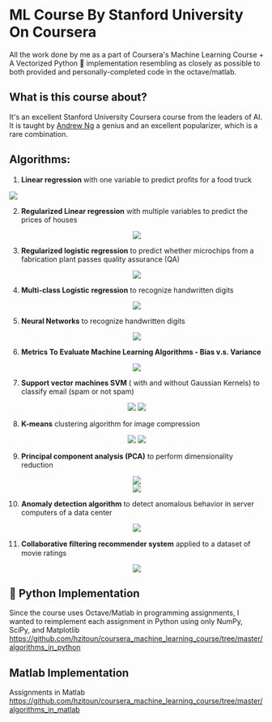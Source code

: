 # ML Course By Stanford University On Coursera
All the work done by me as a part of Coursera's Machine Learning Course + A Vectorized Python 🐍 implementation resembling as closely as possible to both provided and personally-completed code in the octave/matlab.
## What is this course about?
It's an excellent Stanford University Coursera course from the leaders of AI. It is taught by [Andrew Ng](https://en.wikipedia.org/wiki/Andrew_Ng) a genius and an excellent popularizer, which is a rare combination. 
## Algorithms:
1.  **Linear regression** with one variable to predict proﬁts for a food truck
<img align="center" src ="./figures/1_linear_regression.png" />

2.  **Regularized Linear regression** with multiple variables to predict the prices of houses
<div style="text-align:center"><img src ="./figures/1_linear_regression_3d.png" /></div>

3.  **Regularized logistic regression** to predict whether microchips from a fabrication plant passes quality assurance (QA)
<div style="text-align:center">
    <img src ="./figures/2_logistic_regression.png" />
</div>

4.  **Multi-class Logistic regression** to recognize handwritten digits 
<div style="text-align:center">
    <img src ="./figures/3_one_vs_all_classification.png" />
</div>

5.  **Neural Networks** to recognize handwritten digits 
<div style="text-align:center">
    <img src ="./figures/4_viz_nn.png" />
</div>

6.  **Metrics To Evaluate Machine Learning Algorithms - Bias v.s. Variance**
<div style="text-align:center">
    <img src ="./figures/5_learning_curves.png" />
</div>

7.  **Support vector machines SVM** ( with and without Gaussian Kernels) to classify email (spam or not spam)
<div style="text-align:center">
    <img src ="./figures/6_svms.png" />
    <img src ="./figures/6_spam.png" />
</div>

8.  **K-means** clustering algorithm for image compression
<div style="text-align:center">
    <img src ="./figures/7_kmeans.png" />
    <img src ="./figures/7_keams_image_compression.png" />
</div>

9.  **Principal component analysis (PCA)** to perform dimensionality reduction
<div style="text-align:center">
    <img src ="./figures/8_pca_datasets_before.png" />
</div>
<div style="text-align:center">
     <img src ="./figures/8_pca_faces.png" />
</div>
 
10.  **Anomaly detection algorithm** to detect anomalous behavior in server computers of a data center
<div style="text-align:center">
     <img src ="./figures/9_anomaly_detection.png" />
</div>

11. **Collaborative ﬁltering recommender system** applied to a dataset of movie ratings
<div style="text-align:center">
     <img src ="./figures/9_collaborative_filtering.png" />
</div>

## 🐍 Python Implementation
Since the course uses Octave/Matlab in programming assignments, I wanted to reimplement each assignment in Python using only NumPy, SciPy, and Matplotlib
https://github.com/hzitoun/coursera_machine_learning_course/tree/master/algorithms_in_python
## Matlab Implementation
Assignments in Matlab
https://github.com/hzitoun/coursera_machine_learning_course/tree/master/algorithms_in_matlab
